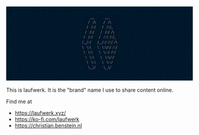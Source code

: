 <p align="center">
  <img src="banner.jpg" alt="Laufwerk Banner" height="200">
</p>

This is laufwerk. It is the "brand" name I use to share content online.

Find me at 

- https://laufwerk.xyz/
- https://ko-fi.com/laufwerk
- https://christian.benstein.nl

